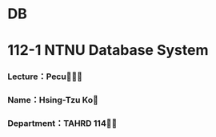 # DB
# 112-1 NTNU Database System

### Lecture：Pecu👩🏻‍💻

### Name：Hsing-Tzu Ko🌼

### Department：TAHRD 114:lion:🏫

